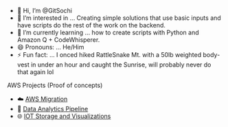 - 👋 Hi, I’m @GitSochi
- 👀 I’m interested in ... Creating simple solutions that use basic inputs and have scripts do the rest of the work on the backend.
- 🌱 I’m currently learning ... how to create scripts with Python and Amazon Q + CodeWhisperer.
- 😄 Pronouns: ... He/Him
- ⚡ Fun fact: ... I onced hiked RattleSnake Mt. with a 50lb weighted body-vest in under an hour and caught the Sunrise, will probably never do that again lol

<!---
GitSochi/GitSochi is a ✨ special ✨ repository because its `README.md` (this file) appears on your GitHub profile.
You can click the Preview link to take a look at your changes.
--->
AWS Projects (Proof of concepts)
- ☁️ <a href="https://drive.google.com/file/d/1pwxjADt5LWc1qRnCiLw-3EPUZdb6vjXr/view">AWS Migration</a>
- 💫 <a href="https://drive.google.com/file/d/1z3Cumz8byx7mmn04t-EaGS_b3z4iyiPL/view">Data Analytics Pipeline</a>
- 🌐 <a href="https://drive.google.com/file/d/1MaeNizSCu8wmvFHItTvWN2ereRIghzBQ/view">IOT Storage and Visualizations</a>


